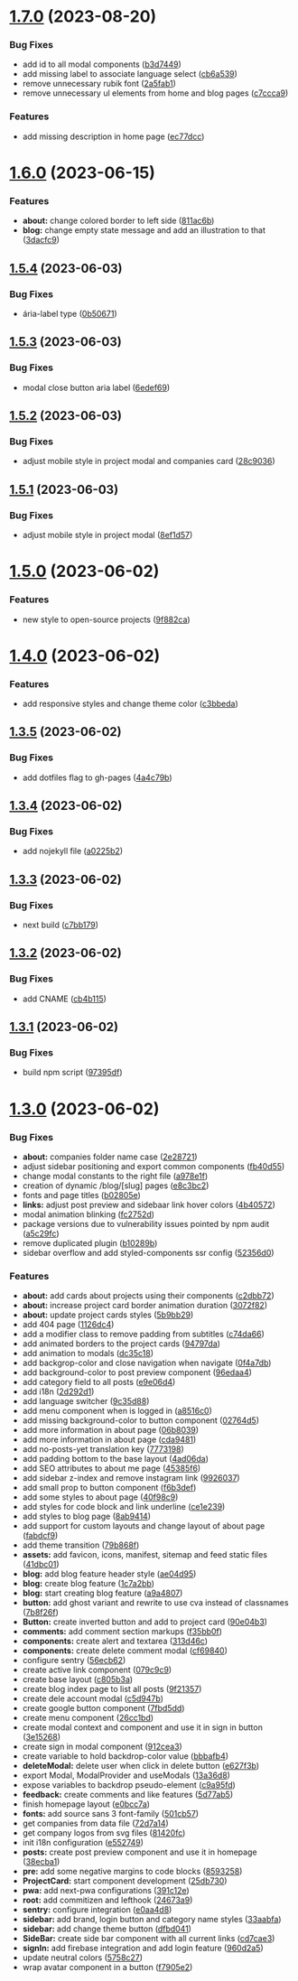 # [1.7.0](https://github.com/allyssonsantos/allyssonsantos.github.io/compare/v1.6.0...v1.7.0) (2023-08-20)


### Bug Fixes

* add id to all modal components ([b3d7449](https://github.com/allyssonsantos/allyssonsantos.github.io/commit/b3d7449d1f454002d1c34294902d2877b4d19e91))
* add missing label to associate language select ([cb6a539](https://github.com/allyssonsantos/allyssonsantos.github.io/commit/cb6a53947e3cb490bd2094fc0a8cbcb1beb57187))
* remove unnecessary rubik font ([2a5fab1](https://github.com/allyssonsantos/allyssonsantos.github.io/commit/2a5fab16b519e22f5b6dd59e0968274afc25e4f0))
* remove unnecessary ul elements from home and blog pages ([c7ccca9](https://github.com/allyssonsantos/allyssonsantos.github.io/commit/c7ccca96ada0cbf029b1a3b309598057adf38c39))


### Features

* add missing description in home page ([ec77dcc](https://github.com/allyssonsantos/allyssonsantos.github.io/commit/ec77dcc7c18d130471e7032ddebe098b4e506fe9))

# [1.6.0](https://github.com/allyssonsantos/allyssonsantos.github.io/compare/v1.5.4...v1.6.0) (2023-06-15)


### Features

* **about:** change colored border to left side ([811ac6b](https://github.com/allyssonsantos/allyssonsantos.github.io/commit/811ac6b7e3e5a99bc1e3e042d94fabafe155933a))
* **blog:** change empty state message and add an illustration to that ([3dacfc9](https://github.com/allyssonsantos/allyssonsantos.github.io/commit/3dacfc9b45507503d2735e2bb8ff015fd69d5150))

## [1.5.4](https://github.com/allyssonsantos/allyssonsantos.github.io/compare/v1.5.3...v1.5.4) (2023-06-03)


### Bug Fixes

* ária-label type ([0b50671](https://github.com/allyssonsantos/allyssonsantos.github.io/commit/0b50671b208a2726176ad31e173c6ab5dc24d659))

## [1.5.3](https://github.com/allyssonsantos/allyssonsantos.github.io/compare/v1.5.2...v1.5.3) (2023-06-03)


### Bug Fixes

* modal close button aria label ([6edef69](https://github.com/allyssonsantos/allyssonsantos.github.io/commit/6edef690379cd2c9ab135ad4e1c900f049bbd959))

## [1.5.2](https://github.com/allyssonsantos/allyssonsantos.github.io/compare/v1.5.1...v1.5.2) (2023-06-03)


### Bug Fixes

* adjust mobile style in project modal and companies card ([28c9036](https://github.com/allyssonsantos/allyssonsantos.github.io/commit/28c90366224b90209624d2835eaac7c35b50f04a))

## [1.5.1](https://github.com/allyssonsantos/allyssonsantos.github.io/compare/v1.5.0...v1.5.1) (2023-06-03)


### Bug Fixes

* adjust mobile style in project modal ([8ef1d57](https://github.com/allyssonsantos/allyssonsantos.github.io/commit/8ef1d572aa4f752fe531246ff5839f95cfdecc29))

# [1.5.0](https://github.com/allyssonsantos/allyssonsantos.github.io/compare/v1.4.0...v1.5.0) (2023-06-02)


### Features

* new style to open-source projects ([9f882ca](https://github.com/allyssonsantos/allyssonsantos.github.io/commit/9f882ca282bc95e6aaa86e061dce452d2cd7e1d8))

# [1.4.0](https://github.com/allyssonsantos/allyssonsantos.github.io/compare/v1.3.5...v1.4.0) (2023-06-02)


### Features

* add responsive styles and change theme color ([c3bbeda](https://github.com/allyssonsantos/allyssonsantos.github.io/commit/c3bbeda3fd930a56e07f79195230409324606616))

## [1.3.5](https://github.com/allyssonsantos/allyssonsantos.github.io/compare/v1.3.4...v1.3.5) (2023-06-02)


### Bug Fixes

* add dotfiles flag to gh-pages ([4a4c79b](https://github.com/allyssonsantos/allyssonsantos.github.io/commit/4a4c79b014e7321c3672c11a0cbc7ff374a723d0))

## [1.3.4](https://github.com/allyssonsantos/allyssonsantos.github.io/compare/v1.3.3...v1.3.4) (2023-06-02)


### Bug Fixes

* add nojekyll file ([a0225b2](https://github.com/allyssonsantos/allyssonsantos.github.io/commit/a0225b23ac7b4807cacc458b72609d4f97bdaad9))

## [1.3.3](https://github.com/allyssonsantos/allyssonsantos.github.io/compare/v1.3.2...v1.3.3) (2023-06-02)


### Bug Fixes

* next build ([c7bb179](https://github.com/allyssonsantos/allyssonsantos.github.io/commit/c7bb179fdc64ebee381559489beda1eee19f4d50))

## [1.3.2](https://github.com/allyssonsantos/allyssonsantos.github.io/compare/v1.3.1...v1.3.2) (2023-06-02)


### Bug Fixes

* add CNAME ([cb4b115](https://github.com/allyssonsantos/allyssonsantos.github.io/commit/cb4b115c428b34ebfc2ec686ce4f5c039fa0afcd))

## [1.3.1](https://github.com/allyssonsantos/allyssonsantos.github.io/compare/v1.3.0...v1.3.1) (2023-06-02)


### Bug Fixes

* build npm script ([97395df](https://github.com/allyssonsantos/allyssonsantos.github.io/commit/97395df44eb7fc9de0283a814a08ee7a063d0599))

# [1.3.0](https://github.com/allyssonsantos/allyssonsantos.github.io/compare/v1.2.0...v1.3.0) (2023-06-02)


### Bug Fixes

* **about:** companies folder name case ([2e28721](https://github.com/allyssonsantos/allyssonsantos.github.io/commit/2e2872194a45d46ee5683800ff3d74f445f46f12))
* adjust sidebar positioning and export common components ([fb40d55](https://github.com/allyssonsantos/allyssonsantos.github.io/commit/fb40d554dcb131beefcd8442fce1b4afe1d66b5f))
* change modal constants to the right file ([a978e1f](https://github.com/allyssonsantos/allyssonsantos.github.io/commit/a978e1ff6566d50a853ac0b62d9c387e0c25bc1f))
* creation of dynamic /blog/[slug] pages ([e8c3bc2](https://github.com/allyssonsantos/allyssonsantos.github.io/commit/e8c3bc208a588a239674a375c377b16b2173e7f6))
* fonts and page titles ([b02805e](https://github.com/allyssonsantos/allyssonsantos.github.io/commit/b02805eee6b29f05e935348a69afba8b0e6f01b5))
* **links:** adjust post preview and sidebaar link hover colors ([4b40572](https://github.com/allyssonsantos/allyssonsantos.github.io/commit/4b405728b41d000860fae322664c82469e248912))
* modal animation blinking ([fc2752d](https://github.com/allyssonsantos/allyssonsantos.github.io/commit/fc2752d9261e73fa25929a0255cc9487a68546c2))
* package versions due to vulnerability issues pointed by npm audit ([a5c29fc](https://github.com/allyssonsantos/allyssonsantos.github.io/commit/a5c29fc493d5097f9c1a5ba23154a805b53979f2))
* remove duplicated plugin ([b10289b](https://github.com/allyssonsantos/allyssonsantos.github.io/commit/b10289b9a61277d13f8a38923322a5089cd65f53))
* sidebar overflow and add styled-components ssr config ([52356d0](https://github.com/allyssonsantos/allyssonsantos.github.io/commit/52356d0fa39d023b31a4f17e412fc0defcc95d14))


### Features

* **about:** add cards about projects using their components ([c2dbb72](https://github.com/allyssonsantos/allyssonsantos.github.io/commit/c2dbb7217d0d911c9548a33de8b70f10f0b2a3a5))
* **about:** increase project card border animation duration ([3072f82](https://github.com/allyssonsantos/allyssonsantos.github.io/commit/3072f8278bc703fcb8c7cbd2384b29f0e448bbdb))
* **about:** update project cards styles ([5b9bb29](https://github.com/allyssonsantos/allyssonsantos.github.io/commit/5b9bb2985b3ae2e184744542e374c63d6650e0af))
* add 404 page ([1126dc4](https://github.com/allyssonsantos/allyssonsantos.github.io/commit/1126dc4d273cf0309e1a222116625c31349dac8f))
* add a modifier class to remove padding from subtitles ([c74da66](https://github.com/allyssonsantos/allyssonsantos.github.io/commit/c74da66f59665430b4f8b31c5a89accfaad44eb3))
* add animated borders to the project cards ([94797da](https://github.com/allyssonsantos/allyssonsantos.github.io/commit/94797daac146459083204d08aa9dd54a74301a27))
* add animation to modals ([dc35c18](https://github.com/allyssonsantos/allyssonsantos.github.io/commit/dc35c187a1cc70d1899670e5b0fb5ac9e5170ec2))
* add backgrop-color and close navigation when navigate ([0f4a7db](https://github.com/allyssonsantos/allyssonsantos.github.io/commit/0f4a7db1e4b5703a2c78c54c29880259ec73863b))
* add background-color to post preview component ([96edaa4](https://github.com/allyssonsantos/allyssonsantos.github.io/commit/96edaa4f7360522ee8ff4dc822c56a428d6103f7))
* add category field to all posts ([e9e06d4](https://github.com/allyssonsantos/allyssonsantos.github.io/commit/e9e06d494a263933754d176713ad12e5f3737d44))
* add i18n ([2d292d1](https://github.com/allyssonsantos/allyssonsantos.github.io/commit/2d292d1cbe9360408f244d5d14f3e2c0f76fbed0))
* add language switcher ([9c35d88](https://github.com/allyssonsantos/allyssonsantos.github.io/commit/9c35d88ad233c9c564f6d9ff21f8cefbd5aeb6cb))
* add menu component when is logged in ([a8516c0](https://github.com/allyssonsantos/allyssonsantos.github.io/commit/a8516c030db7eb74de84faa24120d5ac7c7d9d9b))
* add missing background-color to button component ([02764d5](https://github.com/allyssonsantos/allyssonsantos.github.io/commit/02764d594f263d18fc15aca64633b99b4ec260a4))
* add more information in about page ([06b8039](https://github.com/allyssonsantos/allyssonsantos.github.io/commit/06b8039654c8497f55993495a3a58cb6eceef181))
* add more information in about page ([cda9481](https://github.com/allyssonsantos/allyssonsantos.github.io/commit/cda94819a49e456dc2e3a2551bd584874498a460))
* add no-posts-yet translation key ([7773198](https://github.com/allyssonsantos/allyssonsantos.github.io/commit/7773198edc04a46e0a4049aa6f67d0163ec00286))
* add padding bottom to the base layout ([4ad06da](https://github.com/allyssonsantos/allyssonsantos.github.io/commit/4ad06da0f0559df36af0a8ff5b9a4a47caacb063))
* add SEO attributes to about me page ([45385f6](https://github.com/allyssonsantos/allyssonsantos.github.io/commit/45385f6ce28d2ef255088dd1923b907549d8d7db))
* add sidebar z-index and remove instagram link ([9926037](https://github.com/allyssonsantos/allyssonsantos.github.io/commit/9926037775247729ebd917f4e242e4953c3b5d1f))
* add small prop to button component ([f6b3def](https://github.com/allyssonsantos/allyssonsantos.github.io/commit/f6b3defdcde72227e596202cd31ae4d2a60514ae))
* add some styles to about page ([40f98c9](https://github.com/allyssonsantos/allyssonsantos.github.io/commit/40f98c9557277b79bea0dbfff5867cd2e6bc05b1))
* add styles for code block and link underline ([ce1e239](https://github.com/allyssonsantos/allyssonsantos.github.io/commit/ce1e239d015450d48378bf28d7b4d970f86d49e5))
* add styles to blog page ([8ab9414](https://github.com/allyssonsantos/allyssonsantos.github.io/commit/8ab9414143ed4d7356a12f3609e9f4b2171726cc))
* add support for custom layouts and change layout of about page ([fabdcf9](https://github.com/allyssonsantos/allyssonsantos.github.io/commit/fabdcf978915fdbdf71a3540c52b85fd9607a5b1))
* add theme transition ([79b868f](https://github.com/allyssonsantos/allyssonsantos.github.io/commit/79b868f23a666e5456b909aa8e381a2c373580bb))
* **assets:** add favicon, icons, manifest, sitemap and feed static files ([41dbc01](https://github.com/allyssonsantos/allyssonsantos.github.io/commit/41dbc010b9ab1e69f187295715f222807c233746))
* **blog:** add blog feature header style ([ae04d95](https://github.com/allyssonsantos/allyssonsantos.github.io/commit/ae04d950b5d62811143b860d4453daee6885d37c))
* **blog:** create blog feature ([1c7a2bb](https://github.com/allyssonsantos/allyssonsantos.github.io/commit/1c7a2bbe824c08eeee1f33e49badc5ec69eb6634))
* **blog:** start creating blog feature ([a9a4807](https://github.com/allyssonsantos/allyssonsantos.github.io/commit/a9a480792411542ec08fa4d9e643218792c56341))
* **button:** add ghost variant and rewrite to use cva instead of classnames ([7b8f26f](https://github.com/allyssonsantos/allyssonsantos.github.io/commit/7b8f26f76d9b827a3ac47bf0a2d3f84bdc5c8254))
* **Button:** create inverted button and add to project card ([90e04b3](https://github.com/allyssonsantos/allyssonsantos.github.io/commit/90e04b314e78bd1a4a698228ea21848e7f585767))
* **comments:** add comment section markups ([f35bb0f](https://github.com/allyssonsantos/allyssonsantos.github.io/commit/f35bb0f75faca60a64d0aec1b499582ddc674088))
* **components:** create alert and textarea ([313d46c](https://github.com/allyssonsantos/allyssonsantos.github.io/commit/313d46ca59fbcf5249dca20f2cc7163deae2856a))
* **components:** create delete comment modal ([cf69840](https://github.com/allyssonsantos/allyssonsantos.github.io/commit/cf69840fe1ca0be08df75b1c0004a8cbeb74da2d))
* configure sentry ([56ecb62](https://github.com/allyssonsantos/allyssonsantos.github.io/commit/56ecb6234a0f99c8a33094226345a65cac099ab5))
* create active link component ([079c9c9](https://github.com/allyssonsantos/allyssonsantos.github.io/commit/079c9c9bc64231719e969058796b5ed2089f0d5a))
* create base layout ([c805b3a](https://github.com/allyssonsantos/allyssonsantos.github.io/commit/c805b3ab5d8d714301a84b0252173ac3684ecc36))
* create blog index page to list all posts ([9f21357](https://github.com/allyssonsantos/allyssonsantos.github.io/commit/9f21357c7daf18d1495f5cac425323e057878a61))
* create dele account modal ([c5d947b](https://github.com/allyssonsantos/allyssonsantos.github.io/commit/c5d947b79566f59094d8c8415d785097f8f740f5))
* create google button component ([7fbd5dd](https://github.com/allyssonsantos/allyssonsantos.github.io/commit/7fbd5dd82abbcb2d820d4a689146efa94b970df3))
* create menu component ([26cc1bd](https://github.com/allyssonsantos/allyssonsantos.github.io/commit/26cc1bd3ae07b86e5dc71bc1038a9c3cc83ac3f9))
* create modal context and component and use it in sign in button ([3e15268](https://github.com/allyssonsantos/allyssonsantos.github.io/commit/3e152680625369365b63d32a51de7f0317b718d8))
* create sign in modal component ([912cea3](https://github.com/allyssonsantos/allyssonsantos.github.io/commit/912cea39e1d43db9a712deaff89030ca217cd66a))
* create variable to hold backdrop-color value ([bbbafb4](https://github.com/allyssonsantos/allyssonsantos.github.io/commit/bbbafb47cba2f8ad9bb0724536bb68604130f63e))
* **deleteModal:** delete user when click in delete button ([e627f3b](https://github.com/allyssonsantos/allyssonsantos.github.io/commit/e627f3b0cbdcab2922a0707dcc55e618715f8c0e))
* export Modal, ModalProvider and useModals ([13a36d8](https://github.com/allyssonsantos/allyssonsantos.github.io/commit/13a36d8d7670a289d54ab5bed7748fa805e8f6ec))
* expose variables to backdrop pseudo-element ([c9a95fd](https://github.com/allyssonsantos/allyssonsantos.github.io/commit/c9a95fd0b0cddd6e6b257aaef6b041612b36259b))
* **feedback:** create comments and like features ([5d77ab5](https://github.com/allyssonsantos/allyssonsantos.github.io/commit/5d77ab50f61a9a2c5e73e24411efb1a0967b8818))
* finish homepage layout ([e0bcc7a](https://github.com/allyssonsantos/allyssonsantos.github.io/commit/e0bcc7a346333b89db1a9c1360c7c7017a1da798))
* **fonts:** add source sans 3 font-family ([501cb57](https://github.com/allyssonsantos/allyssonsantos.github.io/commit/501cb57cd643ab6e72baff9e020bdfa9686df086))
* get companies from data file ([72d7a14](https://github.com/allyssonsantos/allyssonsantos.github.io/commit/72d7a1412b990a2aebf74f172b1b0a6632a02f9a))
* get company logos from svg files ([81420fc](https://github.com/allyssonsantos/allyssonsantos.github.io/commit/81420fc756eff175ea044246239073fa4d06b2bb))
* init i18n configuration ([e552749](https://github.com/allyssonsantos/allyssonsantos.github.io/commit/e5527496e2ff0ee3625de4c2e932b879665ceb9d))
* **posts:** create post preview component and use it in homepage ([38ecba1](https://github.com/allyssonsantos/allyssonsantos.github.io/commit/38ecba1c44f9e82cb3940435e0d6661488c0533f))
* **pre:** add some negative margins to code blocks ([8593258](https://github.com/allyssonsantos/allyssonsantos.github.io/commit/8593258e39fc57666b409626103f9daa28d1e2e8))
* **ProjectCard:** start component development ([25db730](https://github.com/allyssonsantos/allyssonsantos.github.io/commit/25db7309848d83244b0da1de5ca53a3b1a124277))
* **pwa:** add next-pwa configurations ([391c12e](https://github.com/allyssonsantos/allyssonsantos.github.io/commit/391c12e67f256a8d7e5dc7f9ab51268b7c4f2e3a))
* **root:** add commitizen and lefthook ([24673a9](https://github.com/allyssonsantos/allyssonsantos.github.io/commit/24673a946fbb2e1d78d921f4341b97e0f0ceb32e))
* **sentry:** configure integration ([e0aa4d8](https://github.com/allyssonsantos/allyssonsantos.github.io/commit/e0aa4d89b0bdeb38e4c43b795dec99c3b402b719))
* **sidebar:** add brand, login button and category name styles ([33aabfa](https://github.com/allyssonsantos/allyssonsantos.github.io/commit/33aabfaf8d336c7e28614e13287410123a447da4))
* **sidebar:** add change theme button ([dfbd041](https://github.com/allyssonsantos/allyssonsantos.github.io/commit/dfbd041d1a989aebdf7ae815ff30f3162af9660c))
* **SideBar:** create side bar component with all current links ([cd7cae3](https://github.com/allyssonsantos/allyssonsantos.github.io/commit/cd7cae3741eded60a9d2496a156729e70a91a1fb))
* **signIn:** add firebase integration and add login feature ([960d2a5](https://github.com/allyssonsantos/allyssonsantos.github.io/commit/960d2a54f44815a7891a98649d0eaa01f9aa4998))
* update neutral colors ([5758c27](https://github.com/allyssonsantos/allyssonsantos.github.io/commit/5758c27ac25531cbc3b50a7fd607da843c2d968a))
* wrap avatar component in a button ([f7905e2](https://github.com/allyssonsantos/allyssonsantos.github.io/commit/f7905e2fc2a9d6ed87f84cc57092ecc5feff2d1a))
